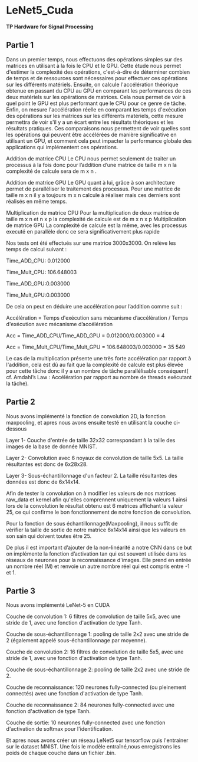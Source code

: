 # LeNet5_Cuda

**TP Hardware for Signal Processing**

## Partie 1

Dans un premier temps, nous effectuons des opérations simples sur des matrices en utilisant à la fois le CPU et le GPU. Cette étude nous permet d'estimer la complexité des opérations, c'est-à-dire de déterminer combien de temps et de ressources sont nécessaires pour effectuer ces opérations sur les différents matériels.
Ensuite, on calcule l'accélération théorique obtenue en passant du CPU au GPU en comparant les performances de ces deux matériels sur les opérations de matrices. Cela nous permet de voir à quel point le GPU est plus performant que le CPU pour ce genre de tâche.
Enfin, on  mesure l'accélération réelle en comparant les temps d'exécution des opérations sur les matrices sur les différents matériels, cette mesure permettra de voir s'il y a un écart entre les résultats théoriques et les résultats pratiques.
Ces comparaisons nous permettent de voir quelles sont les opérations qui peuvent être accélérées de manière significative en utilisant un GPU, et comment cela peut impacter la performance globale des applications qui implémentent ces opérations.

Addition de matrice CPU
Le CPU nous permet seulement de traiter un processus à la fois donc pour l’addition d’une matrice de taille m x n la complexité de calcule sera de m x n . 

Addition de matrice GPU
Le GPU quant à lui, grâce à son architecture permet de paralléliser le traitement des processus. Pour une matrice de taille m x n il y a toujours m x n calcule à réaliser mais ces derniers sont réalisés en même temps.  

Multiplication  de matrice CPU
Pour la multiplication de deux matrice de taille m x n et n x p la complexité de calcule est de m x n x p 
Multiplication  de matrice GPU
La complexité de calcule est la même, avec les processus executé en parallèle donc ce sera significativement plus rapide

Nos tests ont été effectués sur une matrice 3000x3000. On relève les temps de calcul suivant : 

Time_ADD_CPU: 0.012000

Time_Mult_CPU: 106.648003

Time_ADD_GPU:0.003000

Time_Mult_GPU:0.003000

De cela on peut en déduire une accélération pour l’addition comme suit : 

Accélération = Temps d'exécution sans mécanisme d’accélération / Temps d'exécution avec mécanisme d’accélération 

Acc = Time_ADD_CPU/Time_ADD_GPU = 0.012000/0.003000 = 4

Acc = Time_Mult_CPU/Time_Mult_GPU = 106.648003/0.003000 = 35 549

Le cas de la multiplication présente une très forte accélération par rapport à l'addition, cela est dû au fait que la complexité de calcule est plus élevée pour cette tâche donc il y a un nombre de tâche parallélisable conséquent( cf. Amdahl’s Law : Accélération par rapport au nombre de threads exécutant la tâche).


## Partie 2
Nous avons implémenté la fonction de convolution 2D, la fonction maxpooling, et apres nous avons ensuite testé en utilisant la couche ci-dessous

Layer 1- Couche d'entrée de taille 32x32 correspondant à la taille des images de la base de donnée MNIST.

Layer 2- Convolution avec 6 noyaux de convolution de taille 5x5. La taille résultantes est donc de 6x28x28.

Layer 3- Sous-échantillonnage d'un facteur 2. La taille résultantes des données est donc de 6x14x14.

 Afin de tester la convolution  on à modifier les valeurs de nos matrices raw_data et kernel afin qu'elles comprennent uniquement la valeurs 1 ainsi lors de la convolution le résultat obtenu est 6 matrices affichant la valeur 25, ce qui confirme le bon fonctionnement de notre fonction de convolution.
 
 Pour la fonction de sous échantillonnage(Maxpooling), il nous suffit de vérifier la taille de sortie de notre matrice 6x14x14 ainsi que les valeurs en son sain qui doivent toutes être 25.

 De plus il est important d’ajouter de la non-linéarité a notre CNN dans ce but on implémente la fonction d’activation tan qui est souvent utilisée dans les réseaux de neurones pour la reconnaissance d'images. Elle prend en entrée un nombre réel (M) et renvoie un autre nombre réel qui est compris entre -1 et 1.



## Partie 3

Nous avons implémenté LeNet-5 en CUDA

Couche de convolution 1: 6 filtres de convolution de taille 5x5, avec une stride de 1, avec une fonction d'activation de type Tanh.

Couche de sous-échantillonnage 1: pooling de taille 2x2 avec une stride de 2 (également appelé sous-échantillonnage par moyenne).

Couche de convolution 2: 16 filtres de convolution de taille 5x5, avec une stride de 1, avec une fonction d'activation de type Tanh.

Couche de sous-échantillonnage 2: pooling de taille 2x2 avec une stride de 2.

Couche de reconnaissance: 120 neurones fully-connected (ou pleinement connectés) avec une fonction d'activation de type Tanh.

Couche de reconnaissance 2: 84 neurones fully-connected avec une fonction d'activation de type Tanh.

Couche de sortie: 10 neurones fully-connected avec une fonction d'activation de softmax pour l'identification.

Et apres nous avons créer un réseau LeNet5 sur tensorflow puis l'entrainer sur le dataset MNIST. Une fois le modèle entraîné,nous enregistrons les poids de chaque couche dans un fichier .bin.

